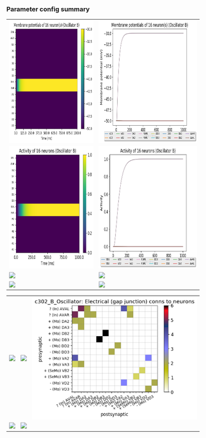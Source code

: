 ### Parameter config summary 
<table>

<tr>
  <td><a href="neurons_B_Oscillator.png"><img alt=" " src="neurons_B_Oscillator.png" height="320"/></a></td>
  <td><a href="traces_neuron_Oscillator_B.png"><img alt=" " src="traces_neuron_Oscillator_B.png" height="320"/></a></td>
</tr>

<tr>
  <td><a href="neuron_activity_B_Oscillator.png"><img alt=" " src="neuron_activity_B_Oscillator.png" height="320"/></a></td>
  <td><a href="traces_neuron_activity_Oscillator_B.png"><img alt=" " src="traces_neuron_activity_Oscillator_B.png" height="320"/></a></td>
</tr>

<tr>
  <td><a href="muscles_B_Oscillator.png"><img alt=" " src="muscles_B_Oscillator.png" height="320"/></a></td>
  <td><a href="traces_muscles_Oscillator_B.png"><img alt=" " src="traces_muscles_Oscillator_B.png" height="320"/></a></td>
</tr>

<tr>
  <td><a href="muscle_activity_B_Oscillator.png"><img alt=" " src="muscle_activity_B_Oscillator.png" height="320"/></a></td>
  <td><a href="traces_muscles_activity_Oscillator_B.png"><img alt=" " src="traces_muscles_activity_Oscillator_B.png" height="320"/></a></td>
</tr>
</table>
<table>

<tr><td><a href="c302_B_Oscillator_exc_to_neurons.png"><img alt=" " src="c302_B_Oscillator_exc_to_neurons.png" height="320"/></a></td>

  <td><a href="c302_B_Oscillator_inh_to_neurons.png"><img alt=" " src="c302_B_Oscillator_inh_to_neurons.png" height="320"/></a></td>

  <td><a href="c302_B_Oscillator_elec_neurons_neurons.png"><img alt=" " src="c302_B_Oscillator_elec_neurons_neurons.png" height="320"/></a></td></tr>

<tr><td><a href="c302_B_Oscillator_exc_to_muscles.png"><img alt=" " src="c302_B_Oscillator_exc_to_muscles.png" height="320"/></a></td>

  <td><a href="c302_B_Oscillator_inh_to_muscles.png"><img alt=" " src="c302_B_Oscillator_inh_to_muscles.png" height="320"/></a></td></tr>
</table>
